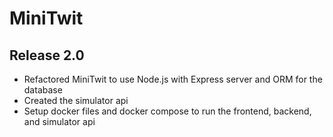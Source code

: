 # MiniTwit

Release 2.0
-----------
* Refactored MiniTwit to use Node.js with Express server and ORM for the database
* Created the simulator api
* Setup docker files and docker compose to run the frontend, backend, and simulator api
